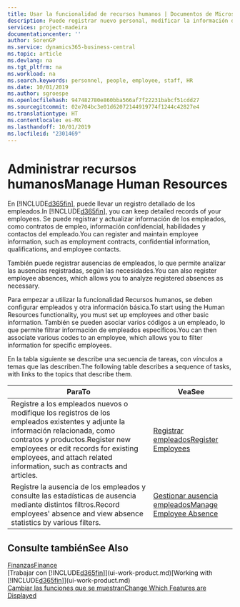 ```yaml
---
title: Usar la funcionalidad de recursos humanos | Documentos de Microsoft
description: Puede registrar nuevo personal, modificar la información del personal existente y registrar y analizar las ausencias.
services: project-madeira
documentationcenter: ''
author: SorenGP
ms.service: dynamics365-business-central
ms.topic: article
ms.devlang: na
ms.tgt_pltfrm: na
ms.workload: na
ms.search.keywords: personnel, people, employee, staff, HR
ms.date: 10/01/2019
ms.author: sgroespe
ms.openlocfilehash: 947482780e860bba566af7f22231babcf51cdd27
ms.sourcegitcommit: 02e704bc3e01d62072144919774f1244c42827e4
ms.translationtype: HT
ms.contentlocale: es-MX
ms.lasthandoff: 10/01/2019
ms.locfileid: "2301469"
---
```

# <a name="manage-human-resources"></a><span data-ttu-id="a1d7a-103">Administrar recursos humanos</span><span class="sxs-lookup"><span data-stu-id="a1d7a-103">Manage Human Resources</span></span>
<span data-ttu-id="a1d7a-104">En [!INCLUDE[d365fin](includes/d365fin_md.md)], puede llevar un registro detallado de los empleados.</span><span class="sxs-lookup"><span data-stu-id="a1d7a-104">In [!INCLUDE[d365fin](includes/d365fin_md.md)], you can keep detailed records of your employees.</span></span> <span data-ttu-id="a1d7a-105">Se puede registrar y actualizar información de los empleados, como contratos de empleo, información confidencial, habilidades y contactos del empleado.</span><span class="sxs-lookup"><span data-stu-id="a1d7a-105">You can register and maintain employee information, such as employment contracts, confidential information, qualifications, and employee contacts.</span></span>

<span data-ttu-id="a1d7a-106">También puede registrar ausencias de empleados, lo que permite analizar las ausencias registradas, según las necesidades.</span><span class="sxs-lookup"><span data-stu-id="a1d7a-106">You can also register employee absences, which allows you to analyze registered absences as necessary.</span></span>

<span data-ttu-id="a1d7a-107">Para empezar a utilizar la funcionalidad Recursos humanos, se deben configurar empleados y otra información básica.</span><span class="sxs-lookup"><span data-stu-id="a1d7a-107">To start using the Human Resources functionality, you must set up employees and other basic information.</span></span> <span data-ttu-id="a1d7a-108">También se pueden asociar varios códigos a un empleado, lo que permite filtrar información de empleados específicos.</span><span class="sxs-lookup"><span data-stu-id="a1d7a-108">You can then associate various codes to an employee, which allows you to filter information for specific employees.</span></span>

<span data-ttu-id="a1d7a-109">En la tabla siguiente se describe una secuencia de tareas, con vínculos a temas que las describen.</span><span class="sxs-lookup"><span data-stu-id="a1d7a-109">The following table describes a sequence of tasks, with links to the topics that describe them.</span></span>

| <span data-ttu-id="a1d7a-110">Para</span><span class="sxs-lookup"><span data-stu-id="a1d7a-110">To</span></span> | <span data-ttu-id="a1d7a-111">Vea</span><span class="sxs-lookup"><span data-stu-id="a1d7a-111">See</span></span> |
| --- | --- |
| <span data-ttu-id="a1d7a-112">Registre a los empleados nuevos o modifique los registros de los empleados existentes y adjunte la información relacionada, como contratos y productos.</span><span class="sxs-lookup"><span data-stu-id="a1d7a-112">Register new employees or edit records for existing employees, and attach related information, such as contracts and articles.</span></span> |[<span data-ttu-id="a1d7a-113">Registrar empleados</span><span class="sxs-lookup"><span data-stu-id="a1d7a-113">Register Employees</span></span>](hr-how-register-employees.md) |
| <span data-ttu-id="a1d7a-114">Registre la ausencia de los empleados y consulte las estadísticas de ausencia mediante distintos filtros.</span><span class="sxs-lookup"><span data-stu-id="a1d7a-114">Record employees' absence and view absence statistics by various filters.</span></span> |[<span data-ttu-id="a1d7a-115">Gestionar ausencia empleados</span><span class="sxs-lookup"><span data-stu-id="a1d7a-115">Manage Employee Absence</span></span>](hr-how-manage-absence.md) |

## <a name="see-also"></a><span data-ttu-id="a1d7a-116">Consulte también</span><span class="sxs-lookup"><span data-stu-id="a1d7a-116">See Also</span></span>
[<span data-ttu-id="a1d7a-117">Finanzas</span><span class="sxs-lookup"><span data-stu-id="a1d7a-117">Finance</span></span>](finance.md)  
<span data-ttu-id="a1d7a-118">[Trabajar con [!INCLUDE[d365fin](includes/d365fin_md.md)]](ui-work-product.md)</span><span class="sxs-lookup"><span data-stu-id="a1d7a-118">[Working with [!INCLUDE[d365fin](includes/d365fin_md.md)]](ui-work-product.md)</span></span>  
[<span data-ttu-id="a1d7a-119">Cambiar las funciones que se muestran</span><span class="sxs-lookup"><span data-stu-id="a1d7a-119">Change Which Features are Displayed</span></span>](ui-experiences.md)        
